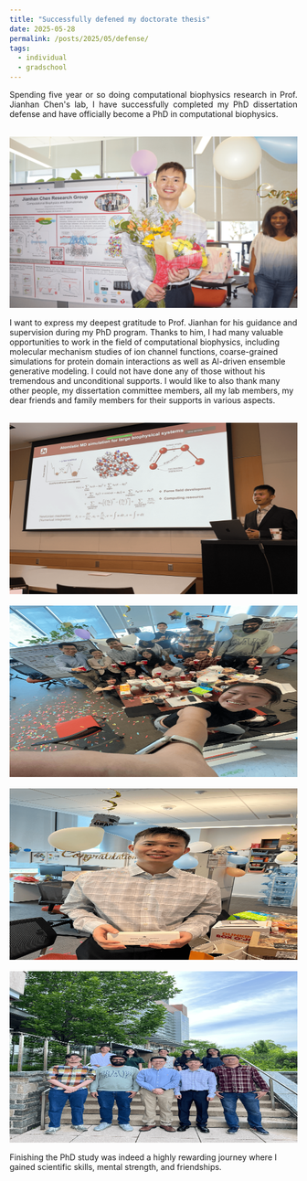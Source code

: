 ```yaml
---
title: "Successfully defened my doctorate thesis"
date: 2025-05-28
permalink: /posts/2025/05/defense/
tags:
  - individual
  - gradschool
---
```


<p align="justify">Spending five year or so doing computational biophysics research in Prof. Jianhan Chen's lab, I have successfully completed my PhD dissertation defense and have officially become a PhD in computational biophysics.</p>
<br/><a href="/posts/2025/05/defense/" class="image" id="defense-1"><img src="/images/news/defense-1.png" height="300", width="700"></a><br/>

I want to express my deepest gratitude to Prof. Jianhan for his guidance and supervision during my PhD program. Thanks to him, I had many valuable opportunities to work in the field of computational biophysics, including molecular mechanism studies of ion channel functions, coarse-grained simulations for protein domain interactions as well as Al-driven ensemble generative modeling. I could not have done any of those without his tremendous and unconditional supports. I would like to also thank many other people, my dissertation committee members, all my lab members, my dear friends and family members for their supports in various aspects. 


<br/><a href="/posts/2025/05/defense/" class="image" id="defense-2"><img src="/images/news/defense-2.png" height="300" width="700"/></a><br>
<br/><a href="/posts/2025/05/defense/" class="image" id="defense-2"><img src="/images/news/defense-3.png" height="300" width="700"/></a><br>
<br/><a href="/posts/2025/05/defense/" class="image" id="defense-2"><img src="/images/news/defense-4.png" height="300" width="700"/></a><br>
<br/><a href="/posts/2025/05/defense/" class="image" id="defense-2"><img src="/images/news/defense-5.png" height="300" width="700"/></a><br>


Finishing the PhD study was indeed a highly rewarding journey where I gained scientific skills, mental strength, and friendships. 
